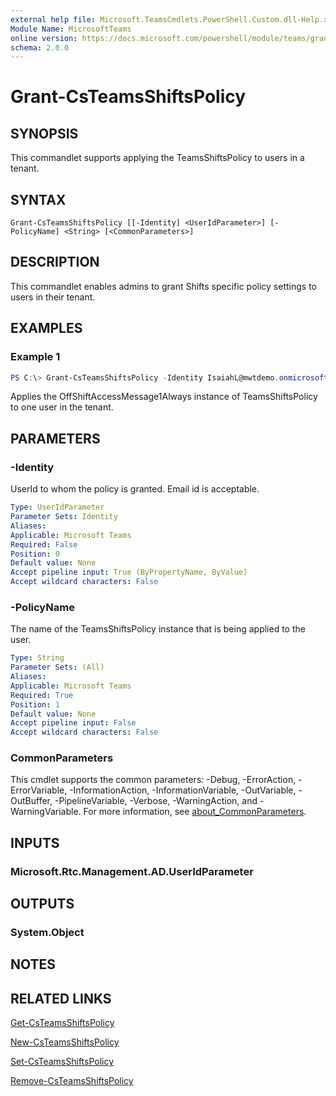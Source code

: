 ```yaml
---
external help file: Microsoft.TeamsCmdlets.PowerShell.Custom.dll-Help.xml
Module Name: MicrosoftTeams
online version: https://docs.microsoft.com/powershell/module/teams/grant-teamsshiftspolicy
schema: 2.0.0
---
```


# Grant-CsTeamsShiftsPolicy

## SYNOPSIS

This commandlet supports applying the TeamsShiftsPolicy to users in a tenant.

## SYNTAX

```
Grant-CsTeamsShiftsPolicy [[-Identity] <UserIdParameter>] [-PolicyName] <String> [<CommonParameters>]
```

## DESCRIPTION
This commandlet enables admins to grant Shifts specific policy settings to users in their tenant.

## EXAMPLES

### Example 1
```powershell
PS C:\> Grant-CsTeamsShiftsPolicy -Identity IsaiahL@mwtdemo.onmicrosoft.com -PolicyName OffShiftAccessMessage1Always
```
Applies the OffShiftAccessMessage1Always instance of TeamsShiftsPolicy to one user in the tenant.

## PARAMETERS

### -Identity
UserId to whom the policy is granted. Email id is acceptable.

```yaml
Type: UserIdParameter
Parameter Sets: Identity
Aliases:
Applicable: Microsoft Teams
Required: False
Position: 0
Default value: None
Accept pipeline input: True (ByPropertyName, ByValue)
Accept wildcard characters: False
```

### -PolicyName
The name of the TeamsShiftsPolicy instance that is being applied to the user.

```yaml
Type: String
Parameter Sets: (All)
Aliases:
Applicable: Microsoft Teams
Required: True
Position: 1
Default value: None
Accept pipeline input: False
Accept wildcard characters: False
```

### CommonParameters
This cmdlet supports the common parameters: -Debug, -ErrorAction, -ErrorVariable, -InformationAction, -InformationVariable, -OutVariable, -OutBuffer, -PipelineVariable, -Verbose, -WarningAction, and -WarningVariable. For more information, see [about_CommonParameters](http://go.microsoft.com/fwlink/?LinkID=113216).

## INPUTS

### Microsoft.Rtc.Management.AD.UserIdParameter

## OUTPUTS

### System.Object
## NOTES

## RELATED LINKS

[Get-CsTeamsShiftsPolicy](Get-CsTeamsShiftsPolicy.md)

[New-CsTeamsShiftsPolicy](New-CsTeamsShiftsPolicy.md)

[Set-CsTeamsShiftsPolicy](Set-CsTeamsShiftsPolicy.md)

[Remove-CsTeamsShiftsPolicy](Remove-CsTeamsShiftsPolicy.md)